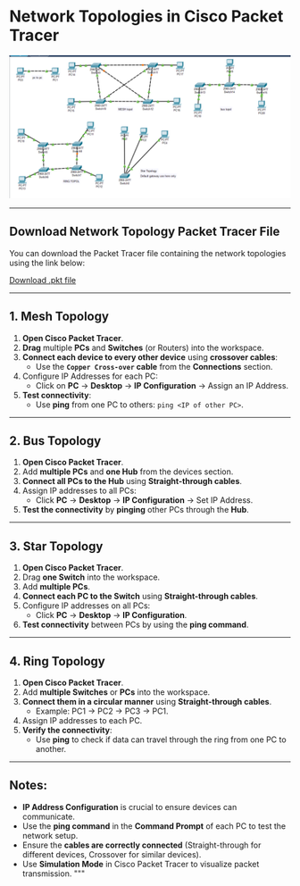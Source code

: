 # **Network Topologies in Cisco Packet Tracer**

![Screenshot](./images/Topologies.png)

---

## **Download Network Topology Packet Tracer File**

You can download the Packet Tracer file containing the network topologies using the link below:

[Download .pkt file](./Topologies.pkt)

---


## 1. Mesh Topology
1. **Open Cisco Packet Tracer**.
2. **Drag** multiple **PCs** and **Switches** (or Routers) into the workspace.
3. **Connect each device to every other device** using **crossover cables**:
   - Use the **`Copper Cross-over` cable** from the **Connections** section.
4. Configure IP Addresses for each PC:
   - Click on **PC** → **Desktop** → **IP Configuration** → Assign an IP Address.
5. **Test connectivity**:
   - Use **ping** from one PC to others: `ping <IP of other PC>`.

---

## 2. Bus Topology
1. **Open Cisco Packet Tracer**.
2. Add **multiple PCs** and **one Hub** from the devices section.
3. **Connect all PCs to the Hub** using **Straight-through cables**.
4. Assign IP addresses to all PCs:
   - Click **PC** → **Desktop** → **IP Configuration** → Set IP Address.
5. **Test the connectivity** by **pinging** other PCs through the **Hub**.

---

## 3. Star Topology
1. **Open Cisco Packet Tracer**.
2. Drag **one Switch** into the workspace.
3. Add **multiple PCs**.
4. **Connect each PC to the Switch** using **Straight-through cables**.
5. Configure IP addresses on all PCs:
   - Click **PC** → **Desktop** → **IP Configuration**.
6. **Test connectivity** between PCs by using the **ping command**.

---

## 4. Ring Topology
1. **Open Cisco Packet Tracer**.
2. Add **multiple Switches** or **PCs** into the workspace.
3. **Connect them in a circular manner** using **Straight-through cables**.
   - Example: PC1 → PC2 → PC3 → PC1.
4. Assign IP addresses to each PC.
5. **Verify the connectivity**:
   - Use **ping** to check if data can travel through the ring from one PC to another.

---

## Notes:
- **IP Address Configuration** is crucial to ensure devices can communicate.
- Use the **ping command** in the **Command Prompt** of each PC to test the network setup.
- Ensure the **cables are correctly connected** (Straight-through for different devices, Crossover for similar devices).
- Use **Simulation Mode** in Cisco Packet Tracer to visualize packet transmission.
"""
